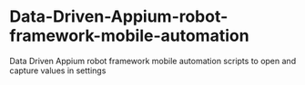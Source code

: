 # Data-Driven-Appium-robot-framework-mobile-automation
Data Driven Appium robot framework mobile automation scripts to open and capture values in settings 
